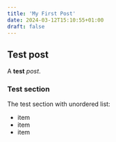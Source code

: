 ```yaml
---
title: 'My First Post'
date: 2024-03-12T15:10:55+01:00
draft: false
---
```

## Test post

A **test** *post*.

### Test section

The test section with unordered list:
* item
* item
* item
